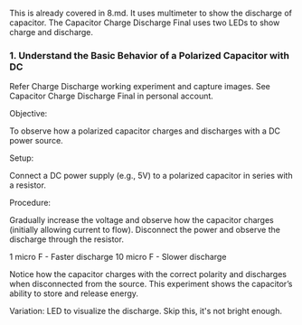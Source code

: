 This is already covered in 8.md. It uses multimeter to show the discharge of capacitor. The Capacitor Charge Discharge Final uses two LEDs to show charge and discharge.

### 1. Understand the Basic Behavior of a Polarized Capacitor with DC

Refer Charge Discharge working experiment and capture images. See Capacitor Charge Discharge Final in personal account. 

Objective:

To observe how a polarized capacitor charges and discharges with a DC power source.

Setup:

Connect a DC power supply (e.g., 5V) to a polarized capacitor in series with a resistor.

Procedure:

Gradually increase the voltage and observe how the capacitor charges (initially allowing current to flow).
Disconnect the power and observe the discharge through the resistor.

1 micro F - Faster discharge
10 micro F - Slower discharge

Notice how the capacitor charges with the correct polarity and discharges when disconnected from the source. This experiment shows the capacitor’s ability to store and release energy.

Variation: LED to visualize the discharge. Skip this, it's not bright enough.

